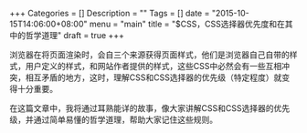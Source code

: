 +++
Categories = []
Description = ""
Tags = []
date = "2015-10-15T14:06:00+08:00"
menu = "main"
title = "$CSS，CSS选择器优先度和在其中的哲学道理"
draft = true
+++

浏览器在将页面渲染时，会自三个来源获得页面样式，他们是浏览器自己自带的样式，用户定义的样式，和网站作者提供的样式，这些CSS中必然会有一些互相冲突，相互矛盾的地方，这时，理解CSS和CSS选择器的优先级（特定程度）就变得十分重要。

在这篇文章中，我将通过耳熟能详的故事，像大家讲解CSS和CSS选择器的优先级，并通过简单易懂的哲学道理，帮助大家记住这些规则。
